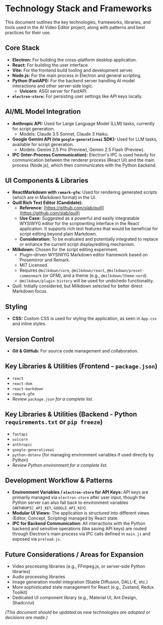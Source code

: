 # Technology Stack and Frameworks

This document outlines the key technologies, frameworks, libraries, and tools used in the AI Video Editor project, along with patterns and best practices for their use.

## Core Stack

*   **Electron:** For building the cross-platform desktop application.
*   **React:** For building the user interface.
*   **Vite:** For the frontend build tooling and development server.
*   **Node.js:** For the main process in Electron and general scripting.
*   **Python (FastAPI):** For the backend server handling AI model interactions and other server-side logic.
    *   **Uvicorn:** ASGI server for FastAPI.
*   **`electron-store`:** For persisting user settings like API keys locally.

## AI/ML Model Integration

*   **Anthropic API:** Used for Large Language Model (LLM) tasks, currently for script generation.
    *   Models: Claude 3.5 Sonnet, Claude 3 Haiku.
*   **Google Gemini API (via `google-generativeai` SDK):** Used for LLM tasks, available for script generation.
    *   Models: Gemini 2.5 Pro (Preview), Gemini 2.5 Flash (Preview).
*   **IPC (Inter-Process Communication):** Electron's IPC is used heavily for communication between the renderer process (React UI) and the main process (Node.js), which then communicates with the Python backend.

## UI Components & Libraries

*   **ReactMarkdown with `remark-gfm`:** Used for rendering generated scripts (which are in Markdown format) in the UI.
*   **Quill Rich Text Editor (Candidate):**
    *   **Reference:** [https://github.com/slab/quill](https://github.com/slab/quill)
    *   **Use Case:** Suggested as a powerful and easily integratable WYSIWYG editor for the scriptwriting interface in the React application. It supports rich text features that would be beneficial for script editing beyond plain Markdown.
    *   **Consideration:** To be evaluated and potentially integrated to replace or enhance the current script display/editing mechanism.
*   **Milkdown:** Chosen for the script editing experiment.
    *   Plugin-driven WYSIWYG Markdown editor framework based on Prosemirror and Remark.
    *   MIT Licensed.
    *   Requires `@milkdown/core`, `@milkdown/react`, `@milkdown/preset-commonmark` (or GFM), and a theme (e.g., `@milkdown/theme-nord`).
    *   `@milkdown/plugin-history` will be used for undo/redo functionality.
*   Quill: Initially considered, but Milkdown selected for better direct Markdown focus.

## Styling

*   **CSS:** Custom CSS is used for styling the application, as seen in `App.css` and inline styles.

## Version Control

*   **Git & GitHub:** For source code management and collaboration.

## Key Libraries & Utilities (Frontend - `package.json`)

*   `react`
*   `react-dom`
*   `react-markdown`
*   `remark-gfm`
*   _Review `package.json` for a complete list._

## Key Libraries & Utilities (Backend - Python `requirements.txt` or `pip freeze`)

*   `fastapi`
*   `uvicorn`
*   `anthropic`
*   `google-generativeai`
*   `python-dotenv` (for managing environment variables if used directly by Python)
*   _Review Python environment for a complete list._

## Development Workflow & Patterns

*   **Environment Variables / `electron-store` for API Keys:** API keys are primarily managed via `electron-store` after user input, though the Python server can also fall back to environment variables (`ANTHROPIC_API_KEY`, `GOOGLE_API_KEY`).
*   **Modular UI Views:** The application is structured into different views (Editor, Concept, Scripting) managed by React state.
*   **IPC for Backend Communication:** All interactions with the Python backend and sensitive operations (like saving API keys) are routed through Electron's main process via IPC calls defined in `main.js` and exposed via `preload.js`.

## Future Considerations / Areas for Expansion

*   Video processing libraries (e.g., FFmpeg.js, or server-side Python libraries)
*   Audio processing libraries
*   Image generation model integration (Stable Diffusion, DALL-E, etc.)
*   More sophisticated state management for React (e.g., Zustand, Redux Toolkit)
*   Dedicated UI component library (e.g., Material UI, Ant Design, Shadcn/ui)

*(This document should be updated as new technologies are adopted or decisions are made.)* 